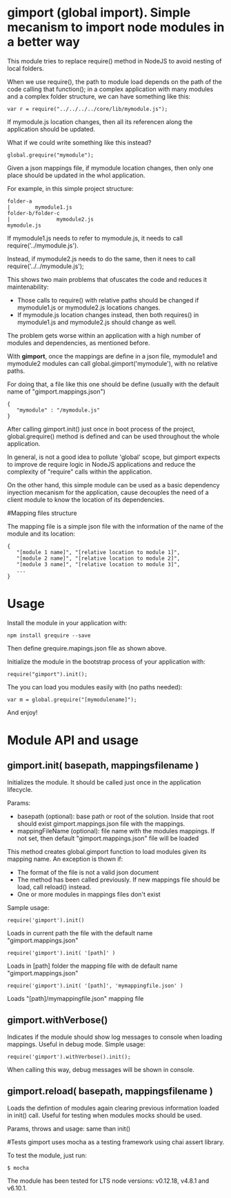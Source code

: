 # gimport (global import). Simple mecanism to import node modules in a better way

This module tries to replace require() method in NodeJS to avoid nesting of local folders.

When we use require(), the path to module load depends on the path of the code calling that function(); in a complex application with many modules and a complex folder structure, we can have something like this:

	var r = require("../../../../core/lib/mymodule.js");

If mymodule.js location changes, then all its referencen along the application should be updated.

What if we could write something like this instead?

	global.grequire("mymodule");

Given a json mappings file, if mymodule location changes, then only one place should be updated in the whol application.

For example, in this simple project structure:

	folder-a
	|        mymodule1.js
	folder-b/folder-c
	|               mymodule2.js
	mymodule.js
	
If mymodule1.js needs to refer to mymodule.js, it needs to call require('../mymodule.js').

Instead, if mymodule2.js needs to do the same, then it nees to call require('../../mymodule.js');

This shows two main problems that ofuscates the code and reduces it maintenability:
- Those calls to require() with relative paths should be changed if mymodule1.js or mymodule2.js locations changes.
- If mymodule.js location changes instead, then both requires() in mymodule1.js and mymodule2.js should change as well.
 
The problem gets worse within an application with a high number of modules and dependencies, as mentioned before.

With **gimport**, once the mappings are define in a json file, mymodule1 and mymodule2 modules can call global.gimport('mymodule'), with no relative paths.

For doing that, a file like this one should be define (usually with the default name of "gimport.mappings.json")

	{
	   "mymodule" : "/mymodule.js"
	}
	
After calling gimport.init() just once in boot process of the project, global.grequire() method is defined and can be used throughout the whole application.

In general, is not a good idea to pollute 'global' scope, but gimport expects to improve de require logic in NodeJS applications and reduce the complexity of "require" calls within the application.

On the other hand, this simple module can be used as a basic dependency inyection mecanism for the application, cause decouples the need of a client module to know the location of its dependencies.

#Mapping files structure

The mapping file is a simple json file with the information of the name of the module and its location:

	{
	   "[module 1 name]", "[relative location to module 1]",
	   "[module 2 name]", "[relative location to module 2]",
	   "[module 3 name]", "[relative location to module 3]",
	   ...  
	}
	
# Usage
Install the module in your application with:

	npm install grequire --save

Then define grequire.mapings.json file as shown above.

Initialize the module in the bootstrap process of your application with:

	require("gimport").init();

The you can load you modules easily with (no paths needed):

	var m = global.grequire("[mymodulename]");

And enjoy!

# Module API and usage
## gimport.init( basepath, mappingsfilename )
Initializes the module. It should be called just once in the application lifecycle.

Params:

- basepath (optional): base path or root of the solution. Inside that root should exist gimport.mappings.json file with the mappings.
- mappingFileName (optional): file name with the modules mappings. If not set, then default "gimport.mappings.json" file will be loaded

This method creates global.gimport function to load modules given its mapping name. An exception is thown if:

- The format of the file is not a valid json document
- The method has been called previously. If new mappings file should be load, call reload() instead.
- One or more modules in mappings files don't exist

 Sample usage:
 
	require('gimport').init()
Loads in current path the file with the default name "gimport.mappings.json"

	require('gimport').init( '[path]' )
Loads in [path] folder the mapping file with de default name "gimport.mappings.json"
 
	require('gimport').init( '[path]', 'mymappingfile.json' )
	
Loads "[path]/mymappingfile.json" mapping file

## gimport.withVerbose()

Indicates if the module should show log messages to console when loading mappings.
Useful in debug mode. Simple usage:

	require('gimport').withVerbose().init();

When calling this way, debug messages will be shown in console.

## gimport.reload( basepath, mappingsfilename )

Loads the defintion of modules again clearing previous information loaded in init() call. Useful for testing when modules mocks should be used.

Params, throws and usage: same than init()

#Tests
gimport uses mocha as a testing framework using chai assert library.

To test the module, just run:

	$ mocha

The module has been tested for LTS node versions: v0.12.18, v4.8.1 and v6.10.1.